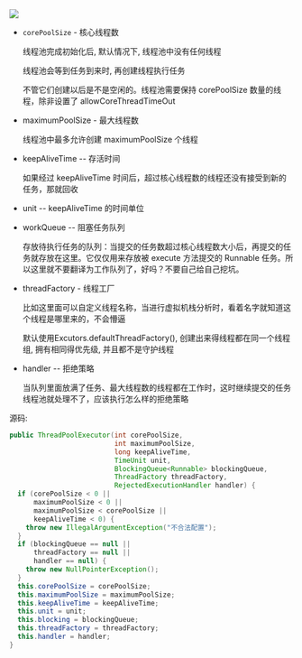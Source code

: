 <img src="https://youpaiyun.zongqilive.cn/image/20200422183841.png"  />



- `corePoolSize` - 核心线程数

  线程池完成初始化后, 默认情况下, 线程池中没有任何线程

  线程池会等到任务到来时, 再创建线程执行任务

  不管它们创建以后是不是空闲的。线程池需要保持 corePoolSize 数量的线程，除非设置了 allowCoreThreadTimeOut

- maximumPoolSize - 最大线程数

  线程池中最多允许创建 maximumPoolSize 个线程

- keepAliveTime -- 存活时间

  如果经过 keepAliveTime 时间后，超过核心线程数的线程还没有接受到新的任务，那就回收

- unit -- keepAliveTime 的时间单位

- workQueue -- 阻塞任务队列

  存放待执行任务的队列：当提交的任务数超过核心线程数大小后，再提交的任务就存放在这里。它仅仅用来存放被 execute 方法提交的 Runnable 任务。所以这里就不要翻译为工作队列了，好吗？不要自己给自己挖坑。

- threadFactory - 线程工厂

  比如这里面可以自定义线程名称，当进行虚拟机栈分析时，看着名字就知道这个线程是哪里来的，不会懵逼

  默认使用Excutors.defaultThreadFactory(), 创建出来得线程都在同一个线程组, 拥有相同得优先级, 并且都不是守护线程

- handler -- 拒绝策略

  当队列里面放满了任务、最大线程数的线程都在工作时，这时继续提交的任务线程池就处理不了，应该执行怎么样的拒绝策略







源码:

```java
public ThreadPoolExecutor(int corePoolSize,
                          int maximumPoolSize,
                          long keepAliveTime,
                          TimeUnit unit,
                          BlockingQueue<Runnable> blockingQueue,
                          ThreadFactory threadFactory,
                          RejectedExecutionHandler handler) {
  if (corePoolSize < 0 ||
      maximumPoolSize < 0 ||
      maximumPoolSize < corePoolSize ||
      keepAliveTime < 0) {
    throw new IllegalArgumentException("不合法配置");
  }
  if (blockingQueue == null ||
      threadFactory == null ||
      handler == null) {
    throw new NullPointerException();
  }
  this.corePoolSize = corePoolSize;
  this.maximumPoolSize = maximumPoolSize;
  this.keepAliveTime = keepAliveTime;
  this.unit = unit;
  this.blocking = blockingQueue;
  this.threadFactory = threadFactory;
  this.handler = handler;
}

```